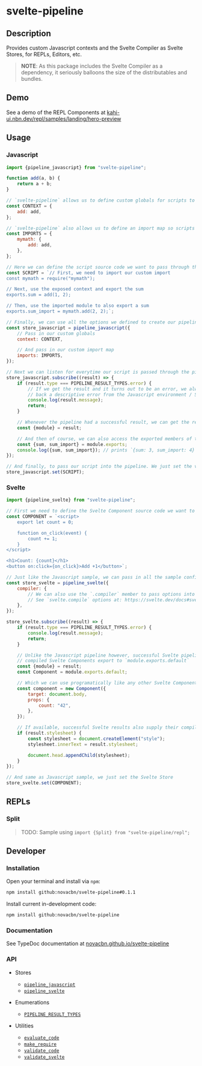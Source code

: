 # svelte-pipeline

## Description

Provides custom Javascript contexts and the Svelte Compiler as Svelte Stores, for REPLs, Editors, etc.

> **NOTE**: As this package includes the Svelte Compiler as a dependency, it seriously balloons the size of the distributables and bundles.

## Demo

See a demo of the REPL Components at [kahi-ui.nbn.dev/repl/samples/landing/hero-preview](https://kahi-ui.nbn.dev/repl/samples/landing/hero-preview/?rotation=horizontal)

## Usage

### Javascript

```javascript
import {pipeline_javascript} from "svelte-pipeline";

function add(a, b) {
    return a + b;
}

// `svelte-pipeline` allows us to define custom globals for scripts to access
const CONTEXT = {
    add: add,
};

// `svelte-pipeline` also allows us to define an import map so scripts can import via `require`
const IMPORTS = {
    mymath: {
        add: add,
    },
};

// Here we can define the script source code we want to pass through the pipeline
const SCRIPT = `// First, we need to import our custom import
const mymath = require("mymath");

// Next, use the exposed context and export the sum
exports.sum = add(1, 2);

// Then, use the imported module to also export a sum
exports.sum_import = mymath.add(2, 2);`;

// Finally, we can use all the options we defined to create our pipeline as a Svelte Store
const store_javascript = pipeline_javascript({
    // Pass in our custom globals
    context: CONTEXT,

    // And pass in our custom import map
    imports: IMPORTS,
});

// Next we can listen for everytime our script is passed through the pipeline
store_javascript.subscribe((result) => {
    if (result.type === PIPELINE_RESULT_TYPES.error) {
        // If we get the result and it turns out to be an error, we always get
        // back a descriptive error from the Javascript environment / Svelte Compiler
        console.log(result.message);
        return;
    }

    // Whenever the pipeline had a successful result, we can get the resulting module context
    const {module} = result;

    // And then of course, we can also access the exported members of the script
    const {sum, sum_import} = module.exports;
    console.log({sum, sum_import}); // prints `{sum: 3, sum_import: 4}`
});

// And finally, to pass our script into the pipeline. We just set the value like any other Svelte Store
store_javascript.set(SCRIPT);
```

### Svelte

```javascript
import {pipeline_svelte} from "svelte-pipeline";

// First we need to define the Svelte Component source code we want to pass through the pipeline
const COMPONENT = `<script>
    export let count = 0;

    function on_click(event) {
        count += 1;
    }
</script>

<h1>Count: {count}</h1>
<button on:click={on_click}>Add +1</button>`;

// Just like the Javascript sample, we can pass in all the sample configuration options
const store_svelte = pipeline_svelte({
    compiler: {
        // We can also use the `.compiler` member to pass options into the Svelte Compiler
        // See `svelte.compile` options at: https://svelte.dev/docs#svelte_compile
    },
});

store_svelte.subscribe((result) => {
    if (result.type === PIPELINE_RESULT_TYPES.error) {
        console.log(result.message);
        return;
    }

    // Unlike the Javascript pipeline however, successful Svelte pipeline results have the
    // compiled Svelte Components export to `module.exports.default`
    const {module} = result;
    const Component = module.exports.default;

    // Which we can use programatically like any other Svelte Component
    const component = new Component({
        target: document.body,
        props: {
            count: "42",
        },
    });

    // If available, successful Svelte results also supply their compiled CSS Stylesheets
    if (result.stylesheet) {
        const stylesheet = document.createElement("style");
        stylesheet.innerText = result.stylesheet;

        document.head.appendChild(stylesheet);
    }
});

// And same as Javascript sample, we just set the Svelte Store
store_svelte.set(COMPONENT);
```

## REPLs

### Split

> TODO: Sample using `import {Split} from "svelte-pipeline/repl";`

## Developer

### Installation

Open your terminal and install via `npm`:

```sh
npm install github:novacbn/svelte-pipeline#0.1.1
```

Install current in-development code:

```sh
npm install github:novacbn/svelte-pipeline
```

### Documentation

See TypeDoc documentation at [novacbn.github.io/svelte-pipeline](https://novacbn.github.io/svelte-pipeline)

### API

-   Stores

    -   [`pipeline_javascript`](https://novacbn.github.io/svelte-pipeline/modules/_javascript_.html#pipeline_javascript)
    -   [`pipeline_svelte`](https://novacbn.github.io/svelte-pipeline/modules/_svelte_.html#pipeline_svelte)

-   Enumerations

    -   [`PIPELINE_RESULT_TYPES`](https://novacbn.github.io/svelte-pipeline/enums/_pipeline_.pipeline_result_types.html)

-   Utilities

    -   [`evaluate_code`](https://novacbn.github.io/svelte-pipeline/modules/_pipeline_.html#evaluate_code)
    -   [`make_require`](https://novacbn.github.io/svelte-pipeline/modules/_pipeline_.html#make_require)
    -   [`validate_code`](https://novacbn.github.io/svelte-pipeline/modules/_pipeline_.html#validate_code)
    -   [`validate_svelte`](https://novacbn.github.io/svelte-pipeline/modules/_svelte_.html#validate_svelte)
